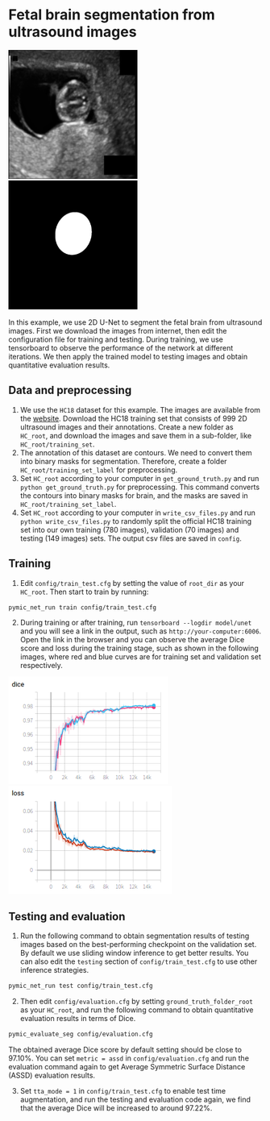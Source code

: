 # Fetal brain segmentation from ultrasound images

<img src="./picture/001_HC.png" width="256" height="256"/> <img src="./picture/001_HC_seg.png" width="256" height="256"/>

In this example, we use 2D U-Net to segment the fetal brain from ultrasound images. First we download the images from internet, then edit the configuration file for training and testing. During training, we use tensorboard to observe the performance of the network at different iterations. We then apply the trained model to testing images and obtain quantitative evaluation results.


## Data and preprocessing
1. We use the `HC18` dataset for this example. The images are available from the [website][hc18_link]. Download the HC18 training set that consists of 999 2D ultrasound images and their annotations. Create a new folder as `HC_root`, and download the images and save them in a sub-folder, like `HC_root/training_set`. 
2. The annotation of this dataset are contours. We need to convert them into binary masks for segmentation. Therefore, create a folder `HC_root/training_set_label` for preprocessing.
4. Set `HC_root` according to your computer in `get_ground_truth.py` and run `python get_ground_truth.py` for preprocessing. This command converts the contours into binary masks for brain, and the masks are saved in `HC_root/training_set_label`.
5. Set `HC_root` according to your computer in `write_csv_files.py` and run `python write_csv_files.py` to randomly split the official HC18 training set into our own training (780 images), validation (70 images) and testing (149 images) sets. The output csv files are saved in `config`.

[hc18_link]:https://hc18.grand-challenge.org/

## Training
1. Edit `config/train_test.cfg` by setting the value of `root_dir` as your `HC_root`. Then start to train by running:
 
```bash
pymic_net_run train config/train_test.cfg
```

2. During training or after training, run `tensorboard --logdir model/unet` and you will see a link in the output, such as `http://your-computer:6006`. Open the link in the browser and you can observe the average Dice score and loss during the training stage, such as shown in the following images, where red and blue curves are for training set and validation set respectively. 

![avg_dice](./picture/train_avg_dice.png)
![avg_loss](./picture/train_avg_loss.png)

## Testing and evaluation
1. Run the following command to obtain segmentation results of testing images based on the best-performing checkpoint on the validation set. By default we use sliding window inference to get better results. You can also edit the `testing` section of `config/train_test.cfg` to use other inference strategies.

```bash
pymic_net_run test config/train_test.cfg
```

2. Then edit `config/evaluation.cfg` by setting `ground_truth_folder_root` as your `HC_root`, and run the following command to obtain quantitative evaluation results in terms of Dice. 

```bash
pymic_evaluate_seg config/evaluation.cfg
```

The obtained average Dice score by default setting should be close to 97.10%. You can set `metric = assd` in `config/evaluation.cfg` and run the evaluation command again to get Average Symmetric Surface Distance (ASSD) evaluation results. 

3. Set `tta_mode = 1` in `config/train_test.cfg` to enable test time augmentation, and run the testing and evaluation code again, we find that the average Dice will be increased to around 97.22%.
